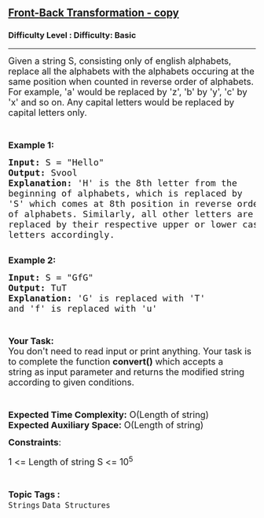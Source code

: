 <h2><a href="https://www.geeksforgeeks.org/problems/front-back-transformation1659/1">Front-Back Transformation - copy</a></h2><h3>Difficulty Level : Difficulty: Basic</h3><hr><div class="problems_problem_content__Xm_eO"><p><span style="font-size:18px">Given a string S, consisting only of english alphabets, replace all the alphabets with the alphabets occuring at the same position when counted in reverse order of alphabets. For example, 'a' would be replaced by 'z', 'b' by 'y', 'c' by 'x' and so on. Any capital letters would be replaced by capital letters only.</span></p>

<p>&nbsp;</p>

<p><span style="font-size:18px"><strong>Example 1:</strong></span></p>

<pre><span style="font-size:18px"><strong>Input:</strong> S = "Hello"
<strong>Output:</strong> Svool
<strong>Explanation:</strong> 'H' is the 8th letter from the
beginning of alphabets, which is replaced by
'S' which comes at 8th position in reverse order
of alphabets. Similarly, all other letters are 
replaced by their respective upper or lower case 
letters accordingly.</span>
</pre>

<p><br>
<span style="font-size:18px"><strong>Example 2:</strong></span></p>

<pre><span style="font-size:18px"><strong>Input:</strong> S = "GfG"
<strong>Output:</strong> TuT
<strong>Explanation: </strong>'G' is replaced with 'T'
and 'f' is replaced with 'u'</span></pre>

<p>&nbsp;</p>

<p><span style="font-size:18px"><strong>Your Task:&nbsp;&nbsp;</strong><br>
You don't need to read input or print anything. Your task is to complete the function&nbsp;<strong>convert()</strong>&nbsp;which accepts a string&nbsp;as input parameter and returns the modified&nbsp;string according to given conditions.&nbsp;</span></p>

<p>&nbsp;</p>

<p><span style="font-size:18px"><strong>Expected Time Complexity:</strong>&nbsp;O(Length of string)<br>
<strong>Expected Auxiliary Space:</strong>&nbsp;O(Length of string)</span></p>

<p><span style="font-size:18px"><strong>Constraints</strong>:</span></p>

<p><span style="font-size:18px">1&nbsp;&lt;=&nbsp;Length of string S &lt;= 10<sup>5</sup></span></p>
</div><br><p><span style=font-size:18px><strong>Topic Tags : </strong><br><code>Strings</code>&nbsp;<code>Data Structures</code>&nbsp;